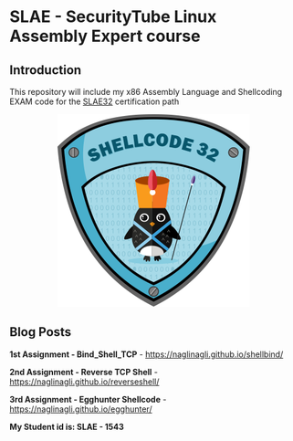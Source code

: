 # SLAE - SecurityTube Linux Assembly Expert course

## Introduction

This repository will include my x86 Assembly Language and Shellcoding EXAM code for the [SLAE32](https://www.pentesteracademy.com/course?id=3) certification path

<p align="center"> 
<img src="https://raw.githubusercontent.com/NagliNagli/SLAE/master/images/slae.png">
</p>

## Blog Posts

**1st Assignment - Bind_Shell_TCP** - <https://naglinagli.github.io/shellbind/>

**2nd Assignment - Reverse TCP Shell** - <https://naglinagli.github.io/reverseshell/>

**3rd Assignment - Egghunter Shellcode** - <https://naglinagli.github.io/egghunter/>

**My Student id is: SLAE - 1543**
